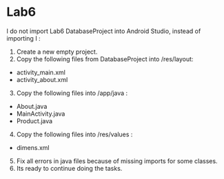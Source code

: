 # Lab6

I do not import Lab6 DatabaseProject into Android Studio, instead of importing I :
1. Create a new empty project.
2. Copy the following files from DatabaseProject into /res/layout:
  -  activity_main.xml
  - activity_about.xml
3. Copy the following files into /app/java :
  - About.java
  - MainActivity.java
  - Product.java
4. Copy the following files into /res/values :
  - dimens.xml
5. Fix all errors in java files because of missing imports for some classes.
6. Its ready to continue doing the tasks.
